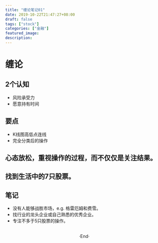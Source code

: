 ```yaml
---
title: "缠论笔记01"
date: 2019-10-22T21:47:27+08:00
draft: false
tags: ["stock"]
categories: ["金融"]
featured_image: 
description: 
---
```


# 缠论

## 2个认知

- 风险承受力
- 愿意持有时间

## 要点

- K线图高低点连线
- 完全分类后的操作

## 心态放松，重视操作的过程，而不仅仅是关注结果。

## 找到生活中的7只股票。

## 笔记

- 没有人能够战胜市场，e.g. 格雷厄姆和费雪。
- 找行业的龙头企业或自己熟悉的优秀企业。
- 专注不多于5只股票的操作。



<br>

<center>  ·End·  </center>